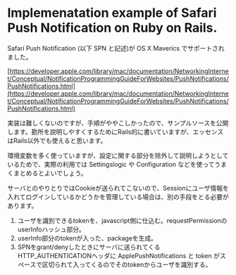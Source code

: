 # Implemenatation example of Safari Push Notification on Ruby on Rails.


Safari Push Notification (以下 SPN と記述)が OS X Maverics でサポートされました。

[https://developer.apple.com/library/mac/documentation/NetworkingInternet/Conceptual/NotificationProgrammingGuideForWebsites/PushNotifications/PushNotifications.html](https://developer.apple.com/library/mac/documentation/NetworkingInternet/Conceptual/NotificationProgrammingGuideForWebsites/PushNotifications/PushNotifications.html)


実装は難しくないのですが、手順がややこしかったので、サンプルソースを公開します。勘所を説明しやすくするためにRails的に書いていますが、エッセンスはRails以外でも使えると思います。

環境変数を多く使っていますが、設定に関する部分を除外して説明しようとしているためで、実際の利用では Settingslogic や Configuration などを使ってうまくまとめるとよいでしょう。

サーバとのやりとりではCookieが送られてこないので、Sessionにユーザ情報を入れてログインしているかどうかを管理している場合は、別の手段をとる必要があります。

1. ユーザを識別できるtokenを、javascript側に仕込む。requestPermissionのuserInfoハッシュ部分。
2. userInfo部分のtokenが入った、packageを生成。
3. SPNをgrant/denyしたときにサーバに送られてくるHTTP_AUTHENTICATIONヘッダに ApplePushNotifications と token がスペースで区切られて入ってくるのでそのtokenからユーザを識別する。
